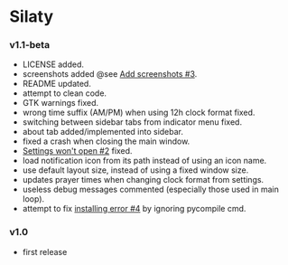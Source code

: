 Silaty
======

### v1.1-beta

* LICENSE added.
* screenshots added @see [Add screenshots #3](https://github.com/Jessewb786/Silaty/issues/3).
* README updated.
* attempt to clean code.
* GTK warnings fixed.
* wrong time suffix (AM/PM) when using 12h clock format fixed.
* switching between sidebar tabs from indicator menu fixed.
* about tab added/implemented into sidebar.
* fixed a crash when closing the main window.
* [Settings won't open #2](https://github.com/Jessewb786/Silaty/issues/2) fixed.
* load notification icon from its path instead of using an icon name.
* use default layout size, instead of using a fixed window size.
* updates prayer times when changing clock format from settings.
* useless debug messages commented (especially those used in main loop).
* attempt to fix [installing error #4](https://github.com/Jessewb786/Silaty/issues/4) by ignoring pycompile cmd.

### v1.0

* first release
